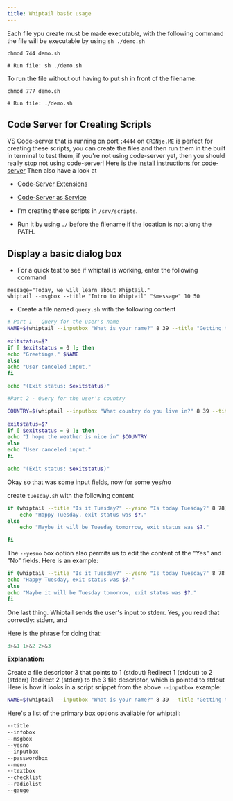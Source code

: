 ```yaml
---
title: Whiptail basic usage
---
```

<script type="text/javascript">(function(w,s){var e=document.createElement("script");e.type="text/javascript";e.async=true;e.src="https://cdn.pagesense.io/js/webally/f2527eebee974243853bcd47b32631f4.js";var x=document.getElementsByTagName("script")[0];x.parentNode.insertBefore(e,x);})(window,"script");</script>

Each file ypu create must be made executable, with the following command the file will be executable by using `sh ./demo.sh`

```shell
chmod 744 demo.sh

# Run file: sh ./demo.sh
```

To run the file without out having to put sh in front of the filename:

```shell
chmod 777 demo.sh

# Run file: ./demo.sh
```

## Code Server for Creating Scripts

VS Code-server that is running on port `:4444` on `CRONje.ME` is perfect for creating these scripts, you can create the files and then run them in the built in terminal to test them, if you're not using code-server yet, then you should really stop not using code-server! Here is the [install instructions for code-server](http://setup.docs.CRONje.ME/codeserver/)
Then also have a look at

- [Code-Server Extensions](http://setup.docs.CRONje.ME/codeserverextensions/)
- [Code-Server as Service](http://setup.docs.CRONje.ME/codeserverservice/)

- I'm creating these scripts in `/srv/scripts`.
- Run it by using `./` before the filename if the location is not along the PATH.

## Display a basic dialog box

- For a quick test to see if whiptail is working, enter the following command

```shell
message="Today, we will learn about Whiptail."
whiptail --msgbox --title "Intro to Whiptail" "$message" 10 50
```

- Create a file named `query.sh` with the following content

```bash
# Part 1 - Query for the user's name
NAME=$(whiptail --inputbox "What is your name?" 8 39 --title "Getting to know you" 3>&1 1>&2 2>&3)
                                                                        
exitstatus=$?
if [ $exitstatus = 0 ]; then
echo "Greetings," $NAME
else
echo "User canceled input."
fi

echo "(Exit status: $exitstatus)"

#Part 2 - Query for the user's country

COUNTRY=$(whiptail --inputbox "What country do you live in?" 8 39 --title "Getting to know you" 3>&1 1>&2 2>&3)
                                                                       
exitstatus=$?
if [ $exitstatus = 0 ]; then
echo "I hope the weather is nice in" $COUNTRY
else
echo "User canceled input."
fi

echo "(Exit status: $exitstatus)"
```

Okay so that was some input fields, now for some yes/no

create `tuesday.sh` with the following content

```bash
if (whiptail --title "Is it Tuesday?" --yesno "Is today Tuesday?" 8 78); then
    echo "Happy Tuesday, exit status was $?."
else
    echo "Maybe it will be Tuesday tomorrow, exit status was $?."

fi
```

The `--yesno` box option also permits us to edit the content of the "Yes" and "No" fields. Here is an example:

```bash
if (whiptail --title "Is it Tuesday?" --yesno "Is today Tuesday?" 8 78 --no-button "Not Tuesday" --yes-button "Tuesday"); then
echo "Happy Tuesday, exit status was $?."
else
echo "Maybe it will be Tuesday tomorrow, exit status was $?."
fi
```

One last thing. Whiptail sends the user's input to stderr. Yes, you read that correctly: stderr, and

Here is the phrase for doing that:

```bash
3>&1 1>&2 2>&3
```

**Explanation:**

Create a file descriptor 3 that points to 1 (stdout)
Redirect 1 (stdout) to 2 (stderr)
Redirect 2 (stderr) to the 3 file descriptor, which is pointed to stdout
Here is how it looks in a script snippet from the above `--inputbox` example:

```bash
NAME=$(whiptail --inputbox "What is your name?" 8 39 --title "Getting to know you" 3>&1 1>&2 2>&3)
```

Here's a list of the primary box options available for whiptail:

```bash
--title
--infobox
--msgbox
--yesno
--inputbox
--passwordbox
--menu
--textbox
--checklist
--radiolist
--gauge
```
